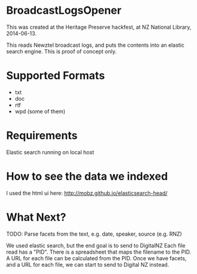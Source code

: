 BroadcastLogsOpener
===================

This was created at the Heritage Preserve hackfest, at NZ National Library, 2014-06-13.

This reads Newztel broadcast logs, and puts the contents into an elastic search engine.
This is proof of concept only.


Supported Formats
=================
* txt
* doc
* rtf
* wpd (some of them)

Requirements
============
Elastic search running on local host

How to see the data we indexed
==============================
I used the html ui here: http://mobz.github.io/elasticsearch-head/

What Next?
===========
TODO: Parse facets from the text, e.g. date, speaker, source (e.g. RNZ)

We used elastic search, but the end goal is to send to DigitalNZ
Each file read has a "PID". There is a spreadsheet that maps the filename to the PID. A URL for each file can be calculated from the PID. 
Once we have facets, and a URL for each file, we can start to send to Digital NZ instead.

